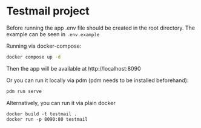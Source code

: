 # Testmail project

Before running the app .env file should be created in the root directory.
The example can be seen in `.env.example`

Running via docker-compose:

```bash
docker compose up -d
```

Then the app will be available at http://localhost:8090

Or you can run it locally via pdm (pdm needs to be installed beforehand):

```bash
pdm run serve
```

Alternatively, you can run it via plain docker
```
docker build -t testmail .
docker run -p 8090:80 testmail
```